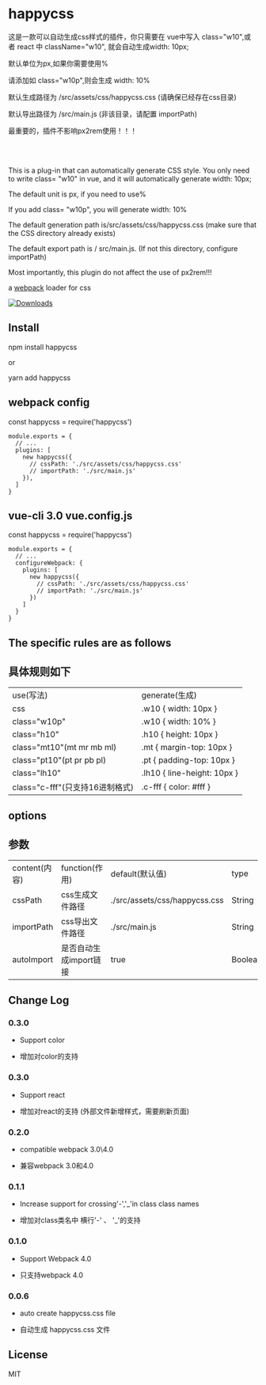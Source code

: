 
# happycss

<p>这是一款可以自动生成css样式的插件，你只需要在 vue中写入 class="w10",或者 react 中 className="w10", 就会自动生成width: 10px;</p>
<p>默认单位为px,如果你需要使用%</p>
<p>请添加如 class="w10p",则会生成 width: 10%</p>
<p>默认生成路径为 /src/assets/css/happycss.css (请确保已经存在css目录)</p>
<p>默认导出路径为 /src/main.js (非该目录，请配置 importPath)</p>
<p>最重要的，插件不影响px2rem使用！！！</p>

<br/><br/>

<p> This is a plug-in that can automatically generate CSS style. You only need to write class= "w10" in vue, and it will automatically generate width: 10px;</p>
<p>The default unit is px, if you need to use%</p>
<p> If you add class= "w10p", you will generate width: 10%</p>
<p>The default generation path is/src/assets/css/happycss.css (make sure that the CSS directory already exists)</p>
<p> The default export path is / src/main.js. (If not this directory, configure importPath)</p>
<p>Most importantly, this plugin do not affect the use of px2rem!!!</p>


a [webpack](http://webpack.github.io/) loader for css


[![Downloads][downloads-image]][downloads-url]

[npm-url]: https://www.npmjs.com/package/happycss
[downloads-image]: http://img.shields.io/npm/dm/px2rem-loader.svg
[downloads-url]: https://www.npmjs.com/package/happycss

## Install

<p>npm install happycss</p>
<p>or</p>
<p>yarn add happycss</p>

## webpack config

const happycss = require('happycss')
```
module.exports = {
  // ...
  plugins: [
    new happycss({
      // cssPath: './src/assets/css/happycss.css'
      // importPath: './src/main.js'
    }),
  ]
}
```
## vue-cli 3.0 vue.config.js

const happycss = require('happycss')
```
module.exports = {
  // ...
  configureWebpack: {
    plugins: [
      new happycss({
        // cssPath: './src/assets/css/happycss.css'
        // importPath: './src/main.js'
      })
    ]
  }
}
```


## The specific rules are as follows
## 具体规则如下

<table>
  <tr>
    <td>use(写法)</td><td>generate(生成)</td>
  </tr>
    <tr>
    <td>css</td><td>.w10 { width: 10px }</td>
  </tr>
  <tr>
    <td>class="w10p"</td><td>.w10 { width: 10% }</td>
  </tr>
  <tr>
    <td>class="h10"</td><td>.h10 { height: 10px }</td>
  </tr>
  <tr>
    <td>class="mt10"(mt mr mb ml)</td><td>.mt { margin-top: 10px }</td>
  </tr>
  <tr>
    <td>class="pt10"(pt pr pb pl)</td><td>.pt { padding-top: 10px }</td>
  </tr>
  <tr>
    <td>class="lh10"</td><td>.lh10 { line-height: 10px }</td>
  </tr>
    <tr>
    <td>class="c-fff"(只支持16进制格式)</td><td>.c-fff { color: #fff }</td>
  </tr>
</table>


## options
## 参数

<table>
  <tr>
    <td>content(内容)</td><td>function(作用)</td><td>default(默认值)</td><td>type</td>
  </tr>
  <tr>
    <td>cssPath</td><td>css生成文件路径</td><td>./src/assets/css/happycss.css</td><td>String</td>
  </tr>
  <tr>
    <td>importPath</td><td>css导出文件路径</td><td>./src/main.js</td><td>String</td>
  </tr>
  <tr>
    <td>autoImport</td><td>是否自动生成import链接</td><td>true</td><td>Boolean</td>
  </tr>
</table>

## Change Log

### 0.3.0

* Support color

* 增加对color的支持

### 0.3.0

* Support react

* 增加对react的支持 (外部文件新增样式，需要刷新页面)

### 0.2.0

* compatible webpack 3.0\4.0

* 兼容webpack 3.0和4.0

### 0.1.1

* Increase support for crossing'-','_'in class class names

* 增加对class类名中 横行'-' 、 '_'的支持

### 0.1.0

* Support Webpack 4.0

* 只支持webpack 4.0

### 0.0.6

* auto create happycss.css file

* 自动生成 happycss.css 文件

## License

MIT
